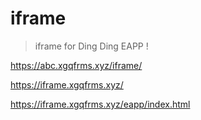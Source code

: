# iframe

> iframe for Ding Ding EAPP !

https://abc.xgqfrms.xyz/iframe/

https://iframe.xgqfrms.xyz/

https://iframe.xgqfrms.xyz/eapp/index.html

